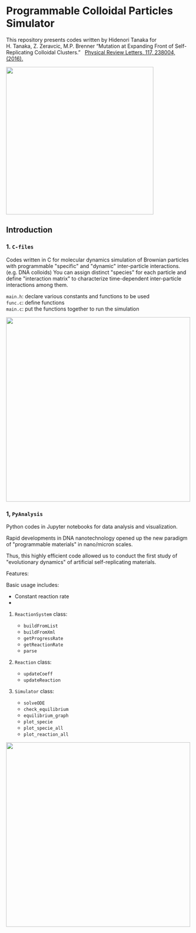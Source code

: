 # Programmable Colloidal Particles Simulator
This repository presents codes written by Hidenori Tanaka for     
H. Tanaka, Z. Zeravcic, M.P. Brenner “Mutation at Expanding Front of Self-Replicating Colloidal Clusters.”   
[Physical Review Letters, 117, 238004, (2016).](https://journals.aps.org/prl/abstract/10.1103/PhysRevLett.117.238004)

<img src="https://github.com/hidetana18/Programmable-Colloidal-Particles-Simulator/blob/master/Images/repli.gif" width="400">

## Introduction

### 1. `C-files`

Codes written in C for molecular dynamics simulation of Brownian particles with programmable "specific" and "dynamic" inter-particle interactions. (e.g. DNA colloids) You can assign distinct "species" for each particle and define "interaction matrix" to characterize time-dependent inter-particle interactions among them.   

`main.h`: declare various constants and functions to be used   
`func.c`: define functions   
`main.c`: put the functions together to run the simulation  

<img src="https://github.com/hidetana18/Programmable-Colloidal-Particles-Simulator/blob/master/Images/SelfRepScheme.jpeg" width="500">


### 1, `PyAnalysis`

Python codes in Jupyter notebooks for data analysis and visualization. 



Rapid developments in DNA nanotechnology opened up the new paradigm of "programmable materials" in nano/micron scales. 


Thus, this highly efficient code allowed us to conduct the first study of "evolutionary dynamics" of artificial self-replicating materials.

Features:

Basic usage includes:
 * Constant reaction rate
 *

1. `ReactionSystem` class:

    * `buildFromList`
    * `buildFromXml`
    * `getProgressRate`
    * `getReactionRate`
    * `parse`
    
2. `Reaction` class:

    * `updateCoeff`
    * `updateReaction`
    
3. `Simulator` class:
    * `solveODE`
    * `check_equilibrium`
    * `equilibrium_graph`
    * `plot_specie`
    * `plot_specie_all`
    * `plot_reaction_all`








<!---
<img src="https://github.com/hidetana18/DNA-Colloids-Simulator/blob/master/Figure1.png" width="700">
-->


<img src="https://github.com/hidetana18/Programmable-Colloidal-Particles-Simulator/blob/master/Images/Col_meet_Bac.001.jpeg" width="500">


